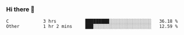 ### Hi there 👋

<!--
**WShiBin/WShiBin** is a ✨ _special_ ✨ repository because its `README.md` (this file) appears on your GitHub profile.

Here are some ideas to get you started:

- 🔭 I’m currently working on ...
- 🌱 I’m currently learning ...
- 👯 I’m looking to collaborate on ...
- 🤔 I’m looking for help with ...
- 💬 Ask me about ...
- 📫 How to reach me: ...
- 😄 Pronouns: ...
- ⚡ Fun fact: ...
-->

<!--START_SECTION:waka-->

```text
C             3 hrs           █████████░░░░░░░░░░░░░░░░   36.18 %
Other         1 hr 2 mins     ███░░░░░░░░░░░░░░░░░░░░░░   12.59 %
```

<!--END_SECTION:waka-->
